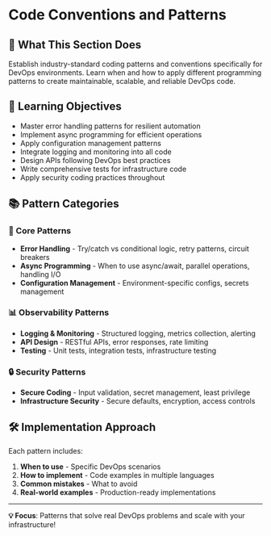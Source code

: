 # Code Conventions and Patterns

## 📖 What This Section Does
Establish industry-standard coding patterns and conventions specifically for DevOps environments. Learn when and how to apply different programming patterns to create maintainable, scalable, and reliable DevOps code.

## 🎯 Learning Objectives
- Master error handling patterns for resilient automation
- Implement async programming for efficient operations
- Apply configuration management patterns
- Integrate logging and monitoring into all code
- Design APIs following DevOps best practices
- Write comprehensive tests for infrastructure code
- Apply security coding practices throughout

## 📚 Pattern Categories

### **🔧 Core Patterns**
- **Error Handling** - Try/catch vs conditional logic, retry patterns, circuit breakers
- **Async Programming** - When to use async/await, parallel operations, handling I/O
- **Configuration Management** - Environment-specific configs, secrets management

### **📊 Observability Patterns**
- **Logging & Monitoring** - Structured logging, metrics collection, alerting
- **API Design** - RESTful APIs, error responses, rate limiting
- **Testing** - Unit tests, integration tests, infrastructure testing

### **🔒 Security Patterns**
- **Secure Coding** - Input validation, secret management, least privilege
- **Infrastructure Security** - Secure defaults, encryption, access controls

## 🛠️ Implementation Approach
Each pattern includes:
1. **When to use** - Specific DevOps scenarios
2. **How to implement** - Code examples in multiple languages  
3. **Common mistakes** - What to avoid
4. **Real-world examples** - Production-ready implementations

---

**💡 Focus**: Patterns that solve real DevOps problems and scale with your infrastructure! 